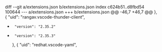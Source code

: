 diff --git a/extensions.json b/extensions.json
index c624b51..d8fbd54 100644
--- a/extensions.json
+++ b/extensions.json
@@ -46,7 +46,7 @@
     },
     {
       "uid": "rangav.vscode-thunder-client",
-      "version": "2.35.2"
+      "version": "2.35.3"
     },
     {
       "uid": "redhat.vscode-yaml",
